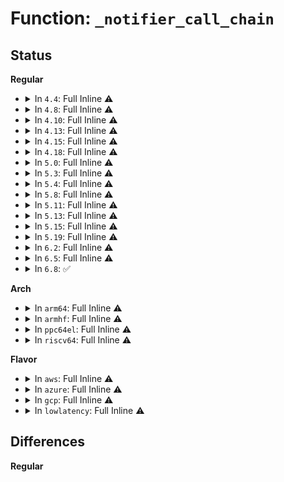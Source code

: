 # Function: <code>_notifier_call_chain</code>

## Status
<b>Regular</b>
<ul>
<li>
<details>
<summary>In <code>4.4</code>: Full Inline ⚠️</summary>

**Collision:** Unique Static

**Inline:** Full

**Transformation:** False

**Instances:**

```
In drivers/regulator/core.c (ffffffff814d9d0f)
Location: drivers/regulator/core.c:3423
Inline: True
Inline callers:
  - drivers/regulator/core.c:_regulator_disable
  - drivers/regulator/core.c:_regulator_disable
  - drivers/regulator/core.c:_regulator_disable
  - drivers/regulator/core.c:regulator_force_disable
  - drivers/regulator/core.c:regulator_force_disable
  - drivers/regulator/core.c:regulator_force_disable
  - drivers/regulator/core.c:regulator_notifier_call_chain
  - drivers/regulator/core.c:_regulator_do_set_voltage
  - drivers/regulator/core.c:_regulator_do_set_voltage
  - drivers/regulator/core.c:_regulator_do_set_voltage
  - drivers/regulator/core.c:_regulator_do_set_voltage
  - drivers/regulator/core.c:_regulator_do_set_voltage
```
</details>
</li>
<li>
<details>
<summary>In <code>4.8</code>: Full Inline ⚠️</summary>

**Collision:** Unique Static

**Inline:** Full

**Transformation:** False

**Instances:**

```
In drivers/regulator/core.c (ffffffff8152a246)
Location: drivers/regulator/core.c:3455
Inline: True
Inline callers:
  - drivers/regulator/core.c:regulator_notifier_call_chain
  - drivers/regulator/core.c:_regulator_do_set_voltage
  - drivers/regulator/core.c:_regulator_do_set_voltage
  - drivers/regulator/core.c:_regulator_do_set_voltage
  - drivers/regulator/core.c:_regulator_do_set_voltage
  - drivers/regulator/core.c:_regulator_do_set_voltage
  - drivers/regulator/core.c:regulator_force_disable
  - drivers/regulator/core.c:regulator_force_disable
  - drivers/regulator/core.c:regulator_force_disable
  - drivers/regulator/core.c:_regulator_disable
  - drivers/regulator/core.c:_regulator_disable
  - drivers/regulator/core.c:_regulator_disable
```
</details>
</li>
<li>
<details>
<summary>In <code>4.10</code>: Full Inline ⚠️</summary>

**Collision:** Unique Static

**Inline:** Full

**Transformation:** False

**Instances:**

```
In drivers/regulator/core.c (ffffffff81556846)
Location: drivers/regulator/core.c:3521
Inline: True
Inline callers:
  - drivers/regulator/core.c:regulator_notifier_call_chain
  - drivers/regulator/core.c:_regulator_do_set_voltage
  - drivers/regulator/core.c:_regulator_do_set_voltage
  - drivers/regulator/core.c:_regulator_do_set_voltage
  - drivers/regulator/core.c:_regulator_do_set_voltage
  - drivers/regulator/core.c:_regulator_do_set_voltage
  - drivers/regulator/core.c:regulator_force_disable
  - drivers/regulator/core.c:regulator_force_disable
  - drivers/regulator/core.c:regulator_force_disable
  - drivers/regulator/core.c:_regulator_disable
  - drivers/regulator/core.c:_regulator_disable
  - drivers/regulator/core.c:_regulator_disable
```
</details>
</li>
<li>
<details>
<summary>In <code>4.13</code>: Full Inline ⚠️</summary>

**Collision:** Unique Static

**Inline:** Full

**Transformation:** False

**Instances:**

```
In drivers/regulator/core.c (ffffffff8156ad46)
Location: drivers/regulator/core.c:3544
Inline: True
Inline callers:
  - drivers/regulator/core.c:regulator_notifier_call_chain
  - drivers/regulator/core.c:_regulator_do_set_voltage
  - drivers/regulator/core.c:_regulator_do_set_voltage
  - drivers/regulator/core.c:_regulator_do_set_voltage
  - drivers/regulator/core.c:_regulator_do_set_voltage
  - drivers/regulator/core.c:_regulator_do_set_voltage
  - drivers/regulator/core.c:regulator_force_disable
  - drivers/regulator/core.c:regulator_force_disable
  - drivers/regulator/core.c:regulator_force_disable
  - drivers/regulator/core.c:_regulator_disable
  - drivers/regulator/core.c:_regulator_disable
  - drivers/regulator/core.c:_regulator_disable
  - drivers/regulator/core.c:regulator_enable
```
</details>
</li>
<li>
<details>
<summary>In <code>4.15</code>: Full Inline ⚠️</summary>

**Collision:** Unique Static

**Inline:** Full

**Transformation:** False

**Instances:**

```
In drivers/regulator/core.c (ffffffff815cef46)
Location: drivers/regulator/core.c:3552
Inline: True
Inline callers:
  - drivers/regulator/core.c:regulator_notifier_call_chain
  - drivers/regulator/core.c:_regulator_do_set_voltage
  - drivers/regulator/core.c:_regulator_do_set_voltage
  - drivers/regulator/core.c:_regulator_do_set_voltage
  - drivers/regulator/core.c:_regulator_do_set_voltage
  - drivers/regulator/core.c:_regulator_do_set_voltage
  - drivers/regulator/core.c:regulator_force_disable
  - drivers/regulator/core.c:regulator_force_disable
  - drivers/regulator/core.c:regulator_force_disable
  - drivers/regulator/core.c:_regulator_disable
  - drivers/regulator/core.c:_regulator_disable
  - drivers/regulator/core.c:_regulator_disable
  - drivers/regulator/core.c:regulator_enable
```
</details>
</li>
<li>
<details>
<summary>In <code>4.18</code>: Full Inline ⚠️</summary>

**Collision:** Unique Static

**Inline:** Full

**Transformation:** False

**Instances:**

```
In drivers/regulator/core.c (ffffffff81607015)
Location: drivers/regulator/core.c:3726
Inline: True
Inline callers:
  - drivers/regulator/core.c:regulator_notifier_call_chain
  - drivers/regulator/core.c:_regulator_do_set_voltage
  - drivers/regulator/core.c:_regulator_do_set_voltage
  - drivers/regulator/core.c:_regulator_do_set_voltage
  - drivers/regulator/core.c:_regulator_do_set_voltage
  - drivers/regulator/core.c:_regulator_do_set_voltage
  - drivers/regulator/core.c:regulator_force_disable
  - drivers/regulator/core.c:regulator_force_disable
  - drivers/regulator/core.c:regulator_force_disable
  - drivers/regulator/core.c:_regulator_disable
  - drivers/regulator/core.c:_regulator_disable
  - drivers/regulator/core.c:_regulator_disable
  - drivers/regulator/core.c:regulator_enable
```
</details>
</li>
<li>
<details>
<summary>In <code>5.0</code>: Full Inline ⚠️</summary>

**Collision:** Unique Static

**Inline:** Full

**Transformation:** False

**Instances:**

```
In drivers/regulator/core.c (ffffffff816223e5)
Location: drivers/regulator/core.c:4351
Inline: True
Inline callers:
  - drivers/regulator/core.c:regulator_notifier_call_chain
  - drivers/regulator/core.c:_regulator_do_set_voltage
  - drivers/regulator/core.c:_regulator_do_set_voltage
  - drivers/regulator/core.c:_regulator_do_set_voltage
  - drivers/regulator/core.c:_regulator_do_set_voltage
  - drivers/regulator/core.c:_regulator_do_set_voltage
  - drivers/regulator/core.c:regulator_force_disable
  - drivers/regulator/core.c:regulator_force_disable
  - drivers/regulator/core.c:regulator_force_disable
  - drivers/regulator/core.c:_regulator_disable
  - drivers/regulator/core.c:_regulator_disable
  - drivers/regulator/core.c:_regulator_disable
  - drivers/regulator/core.c:_regulator_enable
```
</details>
</li>
<li>
<details>
<summary>In <code>5.3</code>: Full Inline ⚠️</summary>

**Collision:** Unique Static

**Inline:** Full

**Transformation:** False

**Instances:**

```
In drivers/regulator/core.c (ffffffff81654de5)
Location: drivers/regulator/core.c:4371
Inline: True
Inline callers:
  - drivers/regulator/core.c:regulator_notifier_call_chain
  - drivers/regulator/core.c:_regulator_do_set_voltage
  - drivers/regulator/core.c:_regulator_do_set_voltage
  - drivers/regulator/core.c:_regulator_do_set_voltage
  - drivers/regulator/core.c:_regulator_call_set_voltage_sel
  - drivers/regulator/core.c:_regulator_call_set_voltage_sel
  - drivers/regulator/core.c:regulator_force_disable
  - drivers/regulator/core.c:regulator_force_disable
  - drivers/regulator/core.c:regulator_force_disable
  - drivers/regulator/core.c:_regulator_disable
  - drivers/regulator/core.c:_regulator_disable
  - drivers/regulator/core.c:_regulator_disable
  - drivers/regulator/core.c:_regulator_enable
```
</details>
</li>
<li>
<details>
<summary>In <code>5.4</code>: Full Inline ⚠️</summary>

**Collision:** Unique Static

**Inline:** Full

**Transformation:** False

**Instances:**

```
In drivers/regulator/core.c (ffffffff816772d5)
Location: drivers/regulator/core.c:4381
Inline: True
Inline callers:
  - drivers/regulator/core.c:regulator_notifier_call_chain
  - drivers/regulator/core.c:_regulator_do_set_voltage
  - drivers/regulator/core.c:_regulator_do_set_voltage
  - drivers/regulator/core.c:_regulator_do_set_voltage
  - drivers/regulator/core.c:_regulator_call_set_voltage_sel
  - drivers/regulator/core.c:_regulator_call_set_voltage_sel
  - drivers/regulator/core.c:regulator_force_disable
  - drivers/regulator/core.c:regulator_force_disable
  - drivers/regulator/core.c:regulator_force_disable
  - drivers/regulator/core.c:_regulator_disable
  - drivers/regulator/core.c:_regulator_disable
  - drivers/regulator/core.c:_regulator_disable
  - drivers/regulator/core.c:_regulator_enable
```
</details>
</li>
<li>
<details>
<summary>In <code>5.8</code>: Full Inline ⚠️</summary>

**Collision:** Unique Static

**Inline:** Full

**Transformation:** False

**Instances:**

```
In drivers/regulator/core.c (ffffffff81727ca5)
Location: drivers/regulator/core.c:4430
Inline: True
Inline callers:
  - drivers/regulator/core.c:regulator_notifier_call_chain
  - drivers/regulator/core.c:_regulator_do_set_voltage
  - drivers/regulator/core.c:_regulator_do_set_voltage
  - drivers/regulator/core.c:_regulator_do_set_voltage
  - drivers/regulator/core.c:_regulator_call_set_voltage_sel
  - drivers/regulator/core.c:_regulator_call_set_voltage_sel
  - drivers/regulator/core.c:regulator_force_disable
  - drivers/regulator/core.c:regulator_force_disable
  - drivers/regulator/core.c:regulator_force_disable
  - drivers/regulator/core.c:_regulator_disable
  - drivers/regulator/core.c:_regulator_disable
  - drivers/regulator/core.c:_regulator_disable
  - drivers/regulator/core.c:_regulator_enable
```
</details>
</li>
<li>
<details>
<summary>In <code>5.11</code>: Full Inline ⚠️</summary>

**Collision:** Unique Static

**Inline:** Full

**Transformation:** False

**Instances:**

```
In drivers/regulator/core.c (ffffffff81744875)
Location: drivers/regulator/core.c:4568
Inline: True
Inline callers:
  - drivers/regulator/core.c:regulator_notifier_call_chain
  - drivers/regulator/core.c:_regulator_do_set_voltage
  - drivers/regulator/core.c:_regulator_do_set_voltage
  - drivers/regulator/core.c:_regulator_do_set_voltage
  - drivers/regulator/core.c:_regulator_call_set_voltage_sel
  - drivers/regulator/core.c:_regulator_call_set_voltage_sel
  - drivers/regulator/core.c:regulator_force_disable
  - drivers/regulator/core.c:regulator_force_disable
  - drivers/regulator/core.c:regulator_force_disable
  - drivers/regulator/core.c:_regulator_disable
  - drivers/regulator/core.c:_regulator_disable
  - drivers/regulator/core.c:_regulator_disable
  - drivers/regulator/core.c:_regulator_enable
```
</details>
</li>
<li>
<details>
<summary>In <code>5.13</code>: Full Inline ⚠️</summary>

**Collision:** Unique Static

**Inline:** Full

**Transformation:** False

**Instances:**

```
In drivers/regulator/core.c (ffffffff81728215)
Location: drivers/regulator/core.c:4570
Inline: True
Inline callers:
  - drivers/regulator/core.c:regulator_notifier_call_chain
  - drivers/regulator/core.c:_regulator_do_set_voltage
  - drivers/regulator/core.c:_regulator_do_set_voltage
  - drivers/regulator/core.c:_regulator_do_set_voltage
  - drivers/regulator/core.c:_regulator_call_set_voltage_sel
  - drivers/regulator/core.c:_regulator_call_set_voltage_sel
  - drivers/regulator/core.c:regulator_force_disable
  - drivers/regulator/core.c:regulator_force_disable
  - drivers/regulator/core.c:regulator_force_disable
  - drivers/regulator/core.c:_regulator_disable
  - drivers/regulator/core.c:_regulator_disable
  - drivers/regulator/core.c:_regulator_disable
  - drivers/regulator/core.c:_regulator_enable
```
</details>
</li>
<li>
<details>
<summary>In <code>5.15</code>: Full Inline ⚠️</summary>

**Collision:** Unique Static

**Inline:** Full

**Transformation:** False

**Instances:**

```
In drivers/regulator/core.c (ffffffff817a7285)
Location: drivers/regulator/core.c:4707
Inline: True
Inline callers:
  - drivers/regulator/core.c:regulator_notifier_call_chain
  - drivers/regulator/core.c:_regulator_do_set_voltage
  - drivers/regulator/core.c:_regulator_do_set_voltage
  - drivers/regulator/core.c:_regulator_do_set_voltage
  - drivers/regulator/core.c:_regulator_call_set_voltage_sel
  - drivers/regulator/core.c:_regulator_call_set_voltage_sel
  - drivers/regulator/core.c:regulator_force_disable
  - drivers/regulator/core.c:regulator_force_disable
  - drivers/regulator/core.c:regulator_force_disable
  - drivers/regulator/core.c:_regulator_disable
  - drivers/regulator/core.c:_regulator_disable
  - drivers/regulator/core.c:_regulator_disable
  - drivers/regulator/core.c:_regulator_enable
```
</details>
</li>
<li>
<details>
<summary>In <code>5.19</code>: Full Inline ⚠️</summary>

**Collision:** Unique Static

**Inline:** Full

**Transformation:** False

**Instances:**

```
In drivers/regulator/core.c (ffffffff818e1805)
Location: drivers/regulator/core.c:4752
Inline: True
Inline callers:
  - drivers/regulator/core.c:regulator_notifier_call_chain
  - drivers/regulator/core.c:_regulator_do_set_voltage
  - drivers/regulator/core.c:_regulator_do_set_voltage
  - drivers/regulator/core.c:_regulator_do_set_voltage
  - drivers/regulator/core.c:_regulator_call_set_voltage_sel
  - drivers/regulator/core.c:_regulator_call_set_voltage_sel
  - drivers/regulator/core.c:regulator_force_disable
  - drivers/regulator/core.c:regulator_force_disable
  - drivers/regulator/core.c:regulator_force_disable
  - drivers/regulator/core.c:_regulator_disable
  - drivers/regulator/core.c:_regulator_disable
  - drivers/regulator/core.c:_regulator_disable
  - drivers/regulator/core.c:_regulator_enable
```
</details>
</li>
<li>
<details>
<summary>In <code>6.2</code>: Full Inline ⚠️</summary>

**Collision:** Unique Static

**Inline:** Full

**Transformation:** False

**Instances:**

```
In drivers/regulator/core.c (ffffffff81a369f5)
Location: drivers/regulator/core.c:4782
Inline: True
Inline callers:
  - drivers/regulator/core.c:regulator_notifier_call_chain
  - drivers/regulator/core.c:_regulator_do_set_voltage
  - drivers/regulator/core.c:_regulator_do_set_voltage
  - drivers/regulator/core.c:_regulator_do_set_voltage
  - drivers/regulator/core.c:_regulator_call_set_voltage_sel
  - drivers/regulator/core.c:_regulator_call_set_voltage_sel
  - drivers/regulator/core.c:regulator_force_disable
  - drivers/regulator/core.c:regulator_force_disable
  - drivers/regulator/core.c:regulator_force_disable
  - drivers/regulator/core.c:_regulator_disable
  - drivers/regulator/core.c:_regulator_disable
  - drivers/regulator/core.c:_regulator_disable
  - drivers/regulator/core.c:_regulator_enable
```
</details>
</li>
<li>
<details>
<summary>In <code>6.5</code>: Full Inline ⚠️</summary>

**Collision:** Unique Static

**Inline:** Full

**Transformation:** False

**Instances:**

```
In drivers/regulator/core.c (ffffffff81a804c5)
Location: drivers/regulator/core.c:4848
Inline: True
Inline callers:
  - drivers/regulator/core.c:regulator_notifier_call_chain
  - drivers/regulator/core.c:_regulator_do_set_voltage
  - drivers/regulator/core.c:_regulator_do_set_voltage
  - drivers/regulator/core.c:_regulator_do_set_voltage
  - drivers/regulator/core.c:_regulator_call_set_voltage_sel
  - drivers/regulator/core.c:_regulator_call_set_voltage_sel
  - drivers/regulator/core.c:regulator_force_disable
  - drivers/regulator/core.c:regulator_force_disable
  - drivers/regulator/core.c:regulator_force_disable
  - drivers/regulator/core.c:_regulator_disable
  - drivers/regulator/core.c:_regulator_disable
  - drivers/regulator/core.c:_regulator_disable
  - drivers/regulator/core.c:_regulator_enable
```
</details>
</li>
<li>
<details>
<summary>In <code>6.8</code>: ✅</summary>

```c
int _notifier_call_chain(struct regulator_dev *rdev, long unsigned int event, void *data);
```

**Collision:** Unique Static

**Inline:** No

**Transformation:** False

**Instances:**

```
In drivers/regulator/core.c (ffffffff81ad4aa0)
Location: drivers/regulator/core.c:4854
Inline: False
Direct callers:
  - drivers/regulator/core.c:regulator_notifier_call_chain
  - drivers/regulator/core.c:_regulator_do_set_voltage
  - drivers/regulator/core.c:_regulator_do_set_voltage
  - drivers/regulator/core.c:_regulator_do_set_voltage
  - drivers/regulator/core.c:_regulator_call_set_voltage_sel
  - drivers/regulator/core.c:_regulator_call_set_voltage_sel
  - drivers/regulator/core.c:regulator_force_disable
  - drivers/regulator/core.c:regulator_force_disable
  - drivers/regulator/core.c:regulator_force_disable
  - drivers/regulator/core.c:_regulator_disable
  - drivers/regulator/core.c:_regulator_disable
  - drivers/regulator/core.c:_regulator_disable
  - drivers/regulator/core.c:_regulator_enable
```
**Symbols:**

```
ffffffff81ad4aa0-ffffffff81ad4b96: _notifier_call_chain (STB_LOCAL)
```
</details>
</li>
</ul>
<b>Arch</b>
<ul>
<li>
<details>
<summary>In <code>arm64</code>: Full Inline ⚠️</summary>

**Collision:** Unique Static

**Inline:** Full

**Transformation:** False

**Instances:**

```
In drivers/regulator/core.c (ffff8000108401dc)
Location: drivers/regulator/core.c:4381
Inline: True
Inline callers:
  - drivers/regulator/core.c:regulator_notifier_call_chain
  - drivers/regulator/core.c:_regulator_do_set_voltage
  - drivers/regulator/core.c:_regulator_do_set_voltage
  - drivers/regulator/core.c:_regulator_do_set_voltage
  - drivers/regulator/core.c:_regulator_call_set_voltage_sel
  - drivers/regulator/core.c:_regulator_call_set_voltage_sel
  - drivers/regulator/core.c:regulator_force_disable
  - drivers/regulator/core.c:regulator_force_disable
  - drivers/regulator/core.c:regulator_force_disable
  - drivers/regulator/core.c:_regulator_disable
  - drivers/regulator/core.c:_regulator_disable
  - drivers/regulator/core.c:_regulator_disable
  - drivers/regulator/core.c:_regulator_enable
```
</details>
</li>
<li>
<details>
<summary>In <code>armhf</code>: Full Inline ⚠️</summary>

**Collision:** Unique Static

**Inline:** Full

**Transformation:** False

**Instances:**

```
In drivers/regulator/core.c (c09499dc)
Location: drivers/regulator/core.c:4381
Inline: True
Inline callers:
  - drivers/regulator/core.c:regulator_notifier_call_chain
  - drivers/regulator/core.c:_regulator_do_set_voltage
  - drivers/regulator/core.c:_regulator_do_set_voltage
  - drivers/regulator/core.c:_regulator_do_set_voltage
  - drivers/regulator/core.c:_regulator_call_set_voltage_sel
  - drivers/regulator/core.c:_regulator_call_set_voltage_sel
  - drivers/regulator/core.c:regulator_force_disable
  - drivers/regulator/core.c:regulator_force_disable
  - drivers/regulator/core.c:regulator_force_disable
  - drivers/regulator/core.c:_regulator_disable
  - drivers/regulator/core.c:_regulator_disable
  - drivers/regulator/core.c:_regulator_disable
  - drivers/regulator/core.c:_regulator_enable
```
</details>
</li>
<li>
<details>
<summary>In <code>ppc64el</code>: Full Inline ⚠️</summary>

**Collision:** Unique Static

**Inline:** Full

**Transformation:** False

**Instances:**

```
In drivers/regulator/core.c (c0000000008d9ddc)
Location: drivers/regulator/core.c:4381
Inline: True
Inline callers:
  - drivers/regulator/core.c:regulator_notifier_call_chain
  - drivers/regulator/core.c:_regulator_do_set_voltage
  - drivers/regulator/core.c:_regulator_do_set_voltage
  - drivers/regulator/core.c:_regulator_do_set_voltage
  - drivers/regulator/core.c:_regulator_call_set_voltage_sel
  - drivers/regulator/core.c:_regulator_call_set_voltage_sel
  - drivers/regulator/core.c:regulator_force_disable
  - drivers/regulator/core.c:regulator_force_disable
  - drivers/regulator/core.c:regulator_force_disable
  - drivers/regulator/core.c:_regulator_disable
  - drivers/regulator/core.c:_regulator_disable
  - drivers/regulator/core.c:_regulator_disable
  - drivers/regulator/core.c:_regulator_enable
```
</details>
</li>
<li>
<details>
<summary>In <code>riscv64</code>: Full Inline ⚠️</summary>

**Collision:** Unique Static

**Inline:** Full

**Transformation:** False

**Instances:**

```
In drivers/regulator/core.c (ffffffe000522124)
Location: drivers/regulator/core.c:4381
Inline: True
Inline callers:
  - drivers/regulator/core.c:regulator_notifier_call_chain
  - drivers/regulator/core.c:_regulator_do_set_voltage
  - drivers/regulator/core.c:_regulator_do_set_voltage
  - drivers/regulator/core.c:_regulator_do_set_voltage
  - drivers/regulator/core.c:_regulator_call_set_voltage_sel
  - drivers/regulator/core.c:_regulator_call_set_voltage_sel
  - drivers/regulator/core.c:regulator_force_disable
  - drivers/regulator/core.c:regulator_force_disable
  - drivers/regulator/core.c:regulator_force_disable
  - drivers/regulator/core.c:_regulator_disable
  - drivers/regulator/core.c:_regulator_disable
  - drivers/regulator/core.c:_regulator_disable
  - drivers/regulator/core.c:_regulator_enable
```
</details>
</li>
</ul>
<b>Flavor</b>
<ul>
<li>
<details>
<summary>In <code>aws</code>: Full Inline ⚠️</summary>

**Collision:** Unique Static

**Inline:** Full

**Transformation:** False

**Instances:**

```
In drivers/regulator/core.c (ffffffff8163cfc5)
Location: drivers/regulator/core.c:4381
Inline: True
Inline callers:
  - drivers/regulator/core.c:regulator_notifier_call_chain
  - drivers/regulator/core.c:_regulator_do_set_voltage
  - drivers/regulator/core.c:_regulator_do_set_voltage
  - drivers/regulator/core.c:_regulator_do_set_voltage
  - drivers/regulator/core.c:_regulator_call_set_voltage_sel
  - drivers/regulator/core.c:_regulator_call_set_voltage_sel
  - drivers/regulator/core.c:regulator_force_disable
  - drivers/regulator/core.c:regulator_force_disable
  - drivers/regulator/core.c:regulator_force_disable
  - drivers/regulator/core.c:_regulator_disable
  - drivers/regulator/core.c:_regulator_disable
  - drivers/regulator/core.c:_regulator_disable
  - drivers/regulator/core.c:_regulator_enable
```
</details>
</li>
<li>
<details>
<summary>In <code>azure</code>: Full Inline ⚠️</summary>

**Collision:** Unique Static

**Inline:** Full

**Transformation:** False

**Instances:**

```
In drivers/regulator/core.c (ffffffff8161d1b5)
Location: drivers/regulator/core.c:4381
Inline: True
Inline callers:
  - drivers/regulator/core.c:regulator_notifier_call_chain
  - drivers/regulator/core.c:_regulator_do_set_voltage
  - drivers/regulator/core.c:_regulator_do_set_voltage
  - drivers/regulator/core.c:_regulator_do_set_voltage
  - drivers/regulator/core.c:_regulator_call_set_voltage_sel
  - drivers/regulator/core.c:_regulator_call_set_voltage_sel
  - drivers/regulator/core.c:regulator_force_disable
  - drivers/regulator/core.c:regulator_force_disable
  - drivers/regulator/core.c:regulator_force_disable
  - drivers/regulator/core.c:_regulator_disable
  - drivers/regulator/core.c:_regulator_disable
  - drivers/regulator/core.c:_regulator_disable
  - drivers/regulator/core.c:_regulator_enable
```
</details>
</li>
<li>
<details>
<summary>In <code>gcp</code>: Full Inline ⚠️</summary>

**Collision:** Unique Static

**Inline:** Full

**Transformation:** False

**Instances:**

```
In drivers/regulator/core.c (ffffffff8166b115)
Location: drivers/regulator/core.c:4381
Inline: True
Inline callers:
  - drivers/regulator/core.c:regulator_notifier_call_chain
  - drivers/regulator/core.c:_regulator_do_set_voltage
  - drivers/regulator/core.c:_regulator_do_set_voltage
  - drivers/regulator/core.c:_regulator_do_set_voltage
  - drivers/regulator/core.c:_regulator_call_set_voltage_sel
  - drivers/regulator/core.c:_regulator_call_set_voltage_sel
  - drivers/regulator/core.c:regulator_force_disable
  - drivers/regulator/core.c:regulator_force_disable
  - drivers/regulator/core.c:regulator_force_disable
  - drivers/regulator/core.c:_regulator_disable
  - drivers/regulator/core.c:_regulator_disable
  - drivers/regulator/core.c:_regulator_disable
  - drivers/regulator/core.c:_regulator_enable
```
</details>
</li>
<li>
<details>
<summary>In <code>lowlatency</code>: Full Inline ⚠️</summary>

**Collision:** Unique Static

**Inline:** Full

**Transformation:** False

**Instances:**

```
In drivers/regulator/core.c (ffffffff816856d5)
Location: drivers/regulator/core.c:4381
Inline: True
Inline callers:
  - drivers/regulator/core.c:regulator_notifier_call_chain
  - drivers/regulator/core.c:_regulator_do_set_voltage
  - drivers/regulator/core.c:_regulator_do_set_voltage
  - drivers/regulator/core.c:_regulator_do_set_voltage
  - drivers/regulator/core.c:_regulator_call_set_voltage_sel
  - drivers/regulator/core.c:_regulator_call_set_voltage_sel
  - drivers/regulator/core.c:regulator_force_disable
  - drivers/regulator/core.c:regulator_force_disable
  - drivers/regulator/core.c:regulator_force_disable
  - drivers/regulator/core.c:_regulator_disable
  - drivers/regulator/core.c:_regulator_disable
  - drivers/regulator/core.c:_regulator_disable
  - drivers/regulator/core.c:_regulator_enable
```
</details>
</li>
</ul>

## Differences
<b>Regular</b>
<ul>
</ul>
